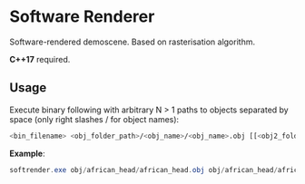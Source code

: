 # Software Renderer
Software-rendered demoscene. Based on rasterisation algorithm. 

**C++17** required.

## Usage
Execute binary following with arbitrary N > 1 paths to objects separated by space (only right slashes / for object names):

```Bash
<bin_filename> <obj_folder_path>/<obj_name>/<obj_name>.obj [[<obj2_folder_path>/<obj2_name>/<obj2_name>.obj] ...]
```

**Example**:

```Powershell
softrender.exe obj/african_head/african_head.obj obj/african_head/african_head_eye_inner.obj obj/african_head/african_head_eye_outer.obj
```
